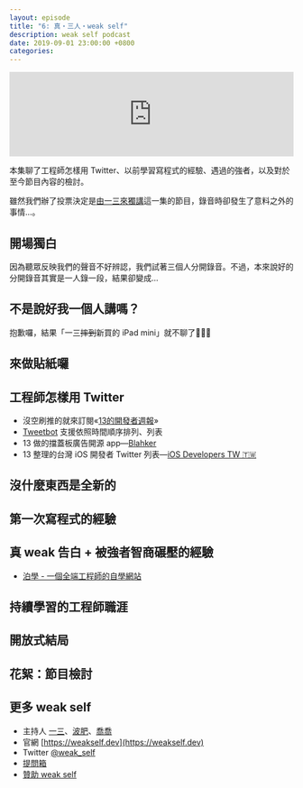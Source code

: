 ```yaml
---
layout: episode
title: "6: 真・三人・weak self"
description: weak self podcast
date: 2019-09-01 23:00:00 +0800
categories: 
---
```

<iframe src="https://www.listennotes.com/embedded/e/52259d891a404b659d9b50f41ebb4f83/" width="100%" style="width: 1px; min-width: 100%;" frameborder="0" scrolling="no" loading="lazy"></iframe>

本集聊了工程師怎樣用 Twitter、以前學習寫程式的經驗、遇過的強者，以及對於至今節目內容的檢討。

雖然我們辦了投票決定是[由一三來獨講](https://twitter.com/weak_self/status/1166246202804822016?s=20)這一集的節目，錄音時卻發生了意料之外的事情...。

## 開場獨白

因為聽眾反映我們的聲音不好辨認，我們試著三個人分開錄音。不過，本來說好的分開錄音其實是一人錄一段，結果卻變成...

## 不是說好我一個人講嗎？

抱歉囉，結果「一三~~摔到~~新買的 iPad mini」就不聊了🤪🤪🤪

## 來做貼紙囉

## 工程師怎樣用 Twitter

* 沒空刷推的就來訂閱«[13的開發者週報](https://ethanhuang13.substack.com)»
* [Tweetbot](https://tapbots.com/tweetbot/) 支援依照時間順序排列、列表
* 13 做的擋蓋板廣告開源 app—[Blahker](https://github.com/ethanhuang13/blahker)
* 13 整理的台灣 iOS 開發者 Twitter 列表—[iOS Developers TW 🇹🇼](https://twitter.com/ethanhuang13/lists/ios-developers-tw)

## 沒什麼東西是全新的

## 第一次寫程式的經驗

## 真 weak 告白 + 被強者智商碾壓的經驗

* [泊學 - 一個全端工程師的自學網站](https://boxueio.com/)

## 持續學習的工程師職涯

## 開放式結局

## 花絮：節目檢討

## 更多 weak self

* 主持人 [一三](https://twitter.com/ethanhuang13)、[波肥](https://twitter.com/PofatTseng)、[喬喬](https://twitter.com/joe_trash_talk)
* 官網 [https://weakself.dev](https://weakself.dev)
* Twitter [@weak_self](https://twitter.com/weak_self)
* [提問箱](https://peing.net/zh-TW/weak_self)
* [贊助 weak self](https://weakself.dev/#donation)